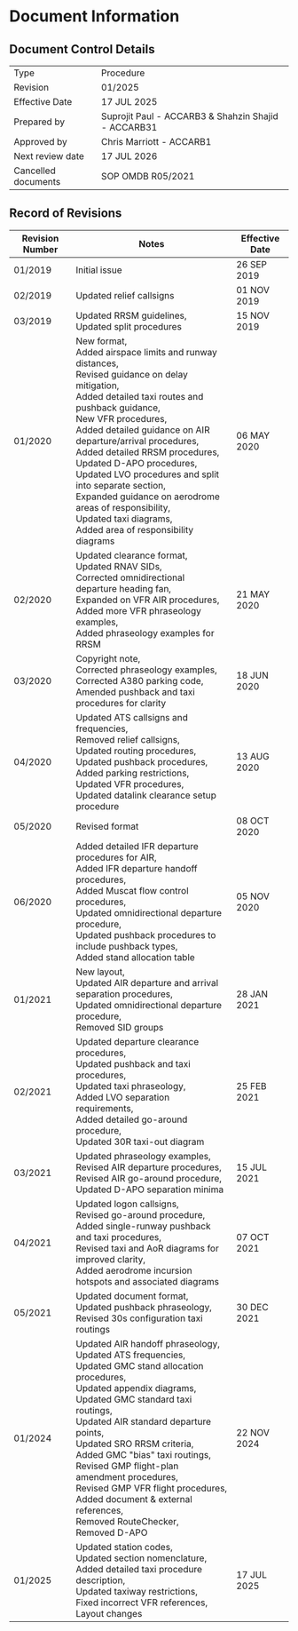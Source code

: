 # Document Information
## Document Control Details
|                     |                                                      |
|---------------------|------------------------------------------------------|
|         Type        |                    Procedure                         |
|       Revision      |                     01/2025                          |
|    Effective Date   |                    17 JUL 2025                       |
|     Prepared by     | Suprojit Paul - ACCARB3 & Shahzin Shajid - ACCARB31  |
|     Approved by     |             Chris Marriott - ACCARB1                 |
|   Next review date  |                    17 JUL 2026                       |
| Cancelled documents |                SOP OMDB R05/2021                     |

## Record of Revisions
<table><thead>
  <tr>
    <th>Revision Number</th>
    <th>Notes</th>
    <th>Effective Date</th>
  </tr></thead>
<tbody>
  <tr>
    <td>01/2019</td>
    <td>Initial issue</td>
    <td>26 SEP 2019</td>
  </tr>
  <tr>
    <td>02/2019</td>
    <td>Updated relief callsigns</td>
    <td>01 NOV 2019</td>
  </tr>
  <tr>
    <td>03/2019</td>
    <td>Updated RRSM guidelines,<br>Updated split procedures</td>
    <td>15 NOV 2019</td>
  </tr>
  <tr>
    <td>01/2020</td>
    <td>New format,<br>Added airspace limits and runway distances,<br>Revised guidance on delay mitigation,<br>Added detailed taxi routes and pushback guidance,<br>New VFR procedures,<br>Added detailed guidance on AIR departure/arrival procedures,<br>Added detailed RRSM procedures,<br>Updated D-APO procedures,<br>Updated LVO procedures and split into separate section,<br>Expanded guidance on aerodrome areas of responsibility,<br>Updated taxi diagrams,<br>Added area of responsibility diagrams</td>
    <td>06 MAY 2020</td>
  </tr>
  <tr>
    <td>02/2020</td>
    <td>Updated clearance format,<br>Updated RNAV SIDs,<br>Corrected omnidirectional departure heading fan,<br>Expanded on VFR AIR procedures,<br>Added more VFR phraseology examples,<br>Added phraseology examples for RRSM</td>
    <td>21 MAY 2020</td>
  </tr>
  <tr>
    <td>03/2020</td>
    <td>Copyright note,<br>Corrected phraseology examples,<br>Corrected A380 parking code,<br>Amended pushback and taxi procedures for clarity</td>
    <td>18 JUN 2020</td>
  </tr>
  <tr>
    <td>04/2020</td>
    <td>Updated ATS callsigns and frequencies,<br>Removed relief callsigns,<br>Updated routing procedures,<br>Updated pushback procedures,<br>Added parking restrictions,<br>Updated VFR procedures,<br>Updated datalink clearance setup procedure</td>
    <td>13 AUG 2020</td>
  </tr>
  <tr>
    <td>05/2020</td>
    <td>Revised format</td>
    <td>08 OCT 2020</td>
  </tr>
  <tr>
    <td>06/2020</td>
    <td>Added detailed IFR departure procedures for AIR,<br>Added IFR departure handoff procedures,<br>Added Muscat flow control procedures,<br>Updated omnidirectional departure procedure,<br>Updated pushback procedures to include pushback types,<br>Added stand allocation table</td>
    <td>05 NOV 2020</td>
  </tr>
  <tr>
    <td>01/2021</td>
    <td>New layout,<br>Updated AIR departure and arrival separation procedures,<br>Updated omnidirectional departure procedure,<br>Removed SID groups</td>
    <td>28 JAN 2021</td>
  </tr>
  <tr>
    <td>02/2021</td>
    <td>Updated departure clearance procedures,<br>Updated pushback and taxi procedures,<br>Updated taxi phraseology,<br>Added LVO separation requirements,<br>Added detailed go-around procedure,<br>Updated 30R taxi-out diagram</td>
    <td>25 FEB 2021</td>
  </tr>
  <tr>
    <td>03/2021</td>
    <td>Updated phraseology examples,<br>Revised AIR departure procedures,<br>Revised AIR go-around procedure,<br>Updated D-APO separation minima</td>
    <td>15 JUL 2021</td>
  </tr>
  <tr>
    <td>04/2021</td>
    <td>Updated logon callsigns,<br>Revised go-around procedure,<br>Added single-runway pushback and taxi procedures,<br>Revised taxi and AoR diagrams for improved clarity,<br>Added aerodrome incursion hotspots and associated diagrams</td>
    <td>07 OCT 2021</td>
  </tr>
  <tr>
    <td>05/2021</td>
    <td>Updated document format,<br>Updated pushback phraseology,<br>Revised 30s configuration taxi routings</td>
    <td>30 DEC 2021</td>
  </tr>
  <tr>
    <td>01/2024</td>
    <td>Updated AIR handoff phraseology,<br>Updated ATS frequencies,<br>Updated GMC stand allocation procedures,<br>Updated appendix diagrams,<br>Updated GMC standard taxi routings,<br>Updated AIR standard departure points,<br>Updated SRO RRSM criteria,<br>Added GMC "bias" taxi routings,<br>Revised GMP flight-plan amendment procedures,<br>Revised GMP VFR flight procedures,<br>Added document &amp; external references,<br>Removed RouteChecker,<br>Removed D-APO</td>
    <td>22 NOV 2024</td>
  </tr>
  <tr>
    <td>01/2025</td>
    <td>Updated station codes,<br>Updated section nomenclature,<br>Added detailed taxi procedure description,<br>Updated taxiway restrictions,<br>Fixed incorrect VFR references,<br>Layout changes</td>
    <td>17 JUL 2025</td>
</tbody></table>